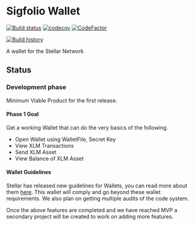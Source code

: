 # Sigfolio Wallet
[![Build status](https://ci.appveyor.com/api/projects/status/3e9qmpopvkdk8935?svg=true)](https://ci.appveyor.com/project/elucidsoft/sigfoliowallet)
[![codecov](https://codecov.io/gh/elucidsoft/sigfoliowallet/branch/master/graph/badge.svg)](https://codecov.io/gh/elucidsoft/sigfoliowallet)
[![CodeFactor](https://www.codefactor.io/repository/github/elucidsoft/sigfoliowallet/badge)](https://www.codefactor.io/repository/github/elucidsoft/sigfoliowallet)

[![Build history](https://buildstats.info/appveyor/chart/elucidsoft/sigfoliowallet)](https://ci.appveyor.com/project/elucidsoft/sigfoliowallet)

A wallet for the Stellar Network

## Status
### Development phase

Minimum Viable Product for the first release.

#### Phase 1 Goal
Get a working Wallet that can do the very basics of the following.

- Open Wallet using WalletFile, Secret Key
- View XLM Transactions
- Send XLM Asset
- View Balance of XLM Asset

#### Wallet Guidelines
Stellar has released new guidelines for Wallets, you can read more about them [here](
https://www.stellar.org/lumens/wallets/wallet-listing-guidelines/#completeguidelines).  This wallet will comply and go beyond these wallet requirements.  We also plan on getting multiple audits of the code system. 


Once the above features are completed and we have reached MVP a secondary project will be created to work on adding more features.


